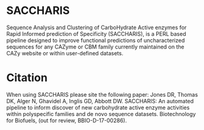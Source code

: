 # SACCHARIS
Sequence Analysis and Clustering of CarboHydrate Active enzymes for Rapid Informed prediction of Specificity (SACCHARIS), is a PERL based pipeline designed to improve functional predictions of uncharacterized sequences for any CAZyme or CBM family currently maintained on the CAZy website or within user-defined datasets.
# Citation
When using SACCHARIS please site the following paper:
Jones DR, Thomas DK, Alger N, Ghavidel A, Inglis GD, Abbott DW. SACCHARIS: An automated pipeline to inform discover of new carbohydrate active enzyme activities within polyspecific families and de novo sequence datasets. Biotechnology for Biofuels, (out for review, BBIO-D-17-00286).
